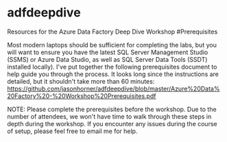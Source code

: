 # adfdeepdive
Resources for the Azure Data Factory Deep Dive Workshop
#Prerequisites

Most modern laptops should be sufficient for completing the labs, but you will want to ensure you have the latest SQL Server Management Studio (SSMS) or Azure Data Studio, as well as SQL Server Data Tools (SSDT) installed locally).
I've put together the following prerequisites document to help guide you through the process. It looks long since the instructions are detailed, but it shouldn't take more than 60 minutes:
https://github.com/jasonhorner/adfdeepdive/blob/master/Azure%20Data%20Factory%20-%20Workshop%20Prerequisites.pdf

NOTE: Please complete the prerequisites before the workshop. Due to the number of attendees, we won't have time to walk through these steps in depth during the workshop. If you encounter any issues during the course of setup, please feel free to email me for help.
